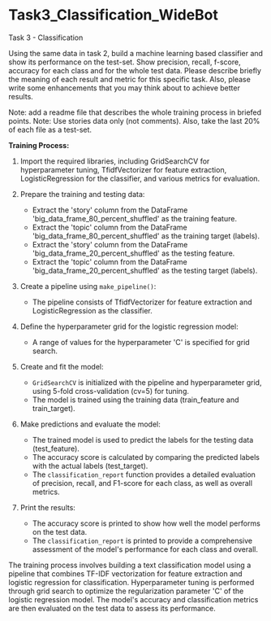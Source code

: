 # Task3_Classification_WideBot

Task 3 - Classification

Using the same data in task 2, build a machine learning based classifier and show its
performance on the test-set. Show precision, recall, f-score, accuracy for each class and for
the whole test data. Please describe briefly the meaning of each result and metric for this
specific task. Also, please write some enhancements that you may think about to achieve
better results.

Note: add a readme file that describes the whole training process in briefed points. Note:
Use stories data only (not comments). Also, take the last 20% of each file as a test-set.


**Training Process:**

1. Import the required libraries, including GridSearchCV for hyperparameter tuning, TfidfVectorizer for feature extraction, LogisticRegression for the classifier, and various metrics for evaluation.

2. Prepare the training and testing data:
   - Extract the 'story' column from the DataFrame 'big_data_frame_80_percent_shuffled' as the training feature.
   - Extract the 'topic' column from the DataFrame 'big_data_frame_80_percent_shuffled' as the training target (labels).
   - Extract the 'story' column from the DataFrame 'big_data_frame_20_percent_shuffled' as the testing feature.
   - Extract the 'topic' column from the DataFrame 'big_data_frame_20_percent_shuffled' as the testing target (labels).

3. Create a pipeline using `make_pipeline()`:
   - The pipeline consists of TfidfVectorizer for feature extraction and LogisticRegression as the classifier.

4. Define the hyperparameter grid for the logistic regression model:
   - A range of values for the hyperparameter 'C' is specified for grid search.

5. Create and fit the model:
   - `GridSearchCV` is initialized with the pipeline and hyperparameter grid, using 5-fold cross-validation (cv=5) for tuning.
   - The model is trained using the training data (train_feature and train_target).

6. Make predictions and evaluate the model:
   - The trained model is used to predict the labels for the testing data (test_feature).
   - The accuracy score is calculated by comparing the predicted labels with the actual labels (test_target).
   - The `classification_report` function provides a detailed evaluation of precision, recall, and F1-score for each class, as well as overall metrics.

7. Print the results:
   - The accuracy score is printed to show how well the model performs on the test data.
   - The `classification_report` is printed to provide a comprehensive assessment of the model's performance for each class and overall.

The training process involves building a text classification model using a pipeline that combines TF-IDF vectorization for feature extraction and logistic regression for classification. Hyperparameter tuning is performed through grid search to optimize the regularization parameter 'C' of the logistic regression model. The model's accuracy and classification metrics are then evaluated on the test data to assess its performance.
